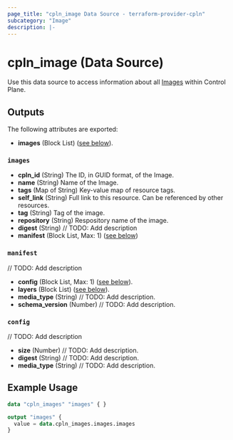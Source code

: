 ```yaml
---
page_title: "cpln_image Data Source - terraform-provider-cpln"
subcategory: "Image"
description: |-
---
```


# cpln_image (Data Source)

Use this data source to access information about all [Images](https://docs.controlplane.com/reference/image) within Control Plane.

## Outputs

The following attributes are exported:

- **images** (Block List) ([see below](#nestedblock--images)).

<a id="nestedblock--images"></a>

### `images`

- **cpln_id** (String) The ID, in GUID format, of the Image.
- **name** (String) Name of the Image.
- **tags** (Map of String) Key-value map of resource tags.
- **self_link** (String) Full link to this resource. Can be referenced by other resources.
- **tag** (String) Tag of the image.
- **repository** (String) Respository name of the image.
- **digest** (String) // TODO: Add description
- **manifest** (Block List, Max: 1) ([see below](#nestedblock--manifest))

<a id="nestedblock--manifest"></a>

### `manifest`

// TODO: Add description

- **config** (Block List, Max: 1) ([see below](#nestedblock--config)).
- **layers** (Block List) ([see below](#nestedblock--config)).
- **media_type** (String) // TODO: Add description.
- **schema_version** (Number) // TODO: Add description.

<a id="nestedblock--config"></a>

### `config`

// TODO: Add description

- **size** (Number) // TODO: Add description.
- **digest** (String) // TODO: Add description.
- **media_type** (String) // TODO: Add description.

## Example Usage

```terraform
data "cpln_images" "images" { }

output "images" {
  value = data.cpln_images.images.images
}
```
